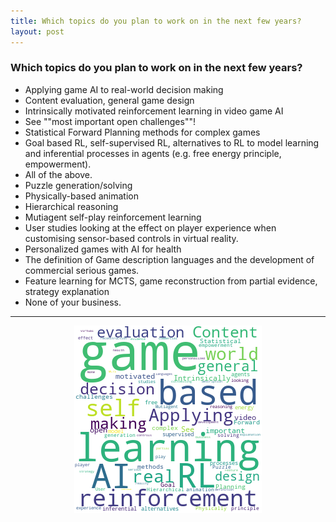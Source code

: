 ```yaml
---
title: Which topics do you plan to work on in the next few years?
layout: post
---
```


### Which topics do you plan to work on in the next few years?

* Applying game AI to real-world decision making
* Content evaluation, general game design
* Intrinsically motivated reinforcement learning in video game AI
* See ""most important open challenges""!
* Statistical Forward Planning methods for complex games
* Goal based RL, self-supervised RL, alternatives to RL to model learning and inferential processes in agents (e.g. free energy principle, empowerment).
* All of the above.
* Puzzle generation/solving
* Physically-based animation
* Hierarchical reasoning
* Mutiagent self-play reinforcement learning
* User studies looking at the effect on player experience when customising sensor-based controls in virtual reality.
* Personalized games with AI for health
* The definition of Game description languages and the development of commercial serious games.
* Feature learning for MCTS, game reconstruction from partial evidence, strategy explanation
* None of your business.

<hr><center><img src='assets/png/q5-wordcloud.png' /></center>